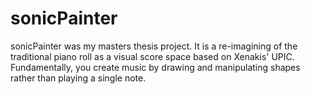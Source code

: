 # sonicPainter
sonicPainter was my masters thesis project. It is a re-imagining of the traditional piano roll as a visual score space based on Xenakis' UPIC. Fundamentally, you create music by drawing and manipulating shapes rather than playing a single note.
